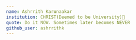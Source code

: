 ```yaml
---
name: Ashrrith Karunaakar
institution: CHRIST(Deemed to be University)🚩
quote: Do it NOW. Sometimes later becomes NEVER
github_user: ashrrithk
---
```

